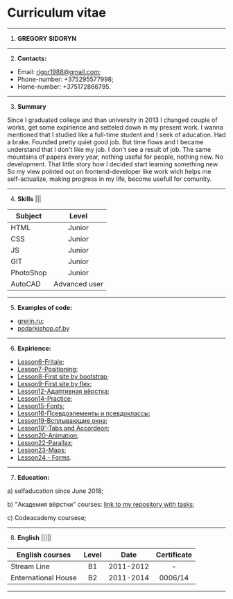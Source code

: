 # Curriculum vitae
---
1. **GREGORY SIDORYN**
---
2. **Contacts:**
  * Email: rigor1988@gmail.com;
  * Phone-number: +375295577998;
  * Home-number: +375172866795.
---
3. **Summary**

Since I graduated college and than university in 2013 I changed couple of works, get some expirience and setteled down in my present work. I wanna mentioned that I studied like a full-time student and I seek of aducation. Had a brake. Founded pretty quiet good job. But time flows and I became understand that I don't like my job. I don't see a result of job. The same mountains of papers every year, nothing useful for people, nothing new. No development. That little story how I decided start learning something new. So my view pointed out on frontend-developer like work wich helps me self-actualize, making progress in my life, become usefull for comunity.

---
4. **Skills**
|||

| Subject|Level|
| ------------- |:-------------:|
| HTML          | Junior        |
| CSS           | Junior        |
| JS            | Junior        |
| GIT           | Junior        |
| PhotoShop     | Junior        |
| AutoCAD       | Advanced user |
---
5. **Examples of code:**

 * [grerin.ru](http://grerin.ru/);
 * [podarkishop.of.by](http://podarkishop.of.by/)
 ---    
6. **Expirience:**

 * [Lesson6-Fritale](https://grerin.github.io/grerin.github.io/Lesson6%20-%20foundations%20of%20CSS/faritale.html);
 * [Lesson7-Positioning](https://grerin.github.io/grerin.github.io/Lesson7%20-%20positioning%20in%20HTML/Lesson_7.html);
 * [Lesson8-First site by bootstrap](https://grerin.github.io/grerin.github.io/Lesson8%20-%20First%20site%20developing/Lesson_8.html);
 * [Lesson9-First site by flex](https://grerin.github.io/grerin.github.io/Lesson9%20-%20Developing%20faster/Lesson_9.html);
 * [Lesson12-Адаптивная вёрстка](https://grerin.github.io/grerin.github.io/Lesson13%20-%20%D0%90%D0%B4%D0%B0%D0%BF%D1%82%D0%B8%D0%B2%D0%BD%D0%B0%D1%8F%20%D0%B2%D1%91%D1%80%D1%81%D1%82%D0%BA%D0%B0/PixelPerfect.html);
 * [Lesson14-Practice](https://grerin.github.io/grerin.github.io/Lesson14%20-%20Practice/index.html);
 * [Lesson15-Fonts](https://grerin.github.io/grerin.github.io/Lesson15%20-%20Practice/index.html);
 * [Lesson16-Псевдоэлементы и псевдоклассы](https://grerin.github.io/grerin.github.io/Lesson16%20-%20%D0%9F%D1%81%D0%B5%D0%B2%D0%B4%D0%BE%D0%BA%D0%BB%D0%B0%D1%81%D1%81%D1%8B%20%D0%B8%20%D0%BF%D1%81%D0%B5%D0%B2%D0%B4%D0%BE%D1%8D%D0%BB%D0%B5%D0%BC%D0%B5%D0%BD%D1%82%D1%8B/index.html);
 * [Lesson19-Всплывающие окна](https://grerin.github.io/grerin.github.io/Lesson18/slider.html);
 * [Lesson19'-Tabs and Accordeon](https://grerin.github.io/grerin.github.io/Lesson19%20-%20Tabs%20and%20Accordeons/tabs.html);
 * [Lesson20-Animation](https://grerin.github.io/grerin.github.io/Lesson20%20-%20CSS3%20Animation/animation.html);
 * [Lesson22-Parallax](https://grerin.github.io/grerin.github.io/Lesson22%20-%20Paralax/index.html);
 * [Lesson23-Maps](https://grerin.github.io/grerin.github.io/Lesson23%20-%20GoogleMaps/Googlemap.html);
 * [Lesson24 - Forms](https://grerin.github.io/grerin.github.io/Lesson24%20-%20Forms/Forms.html).
---
7. **Education:**

  a) selfaducation since June 2018;
 
  b) "Академия вёрстки" courses: [link to my repository with tasks](https://github.com/GreRin/grerin.github.io);
 
  c) Codeacademy coursese;
  
---
8. **English**
|||||

| English courses|Level|Date|Certificate|
| ------------- |:-------------:|:-------------:|:-------------:|
| Stream Line| B1|2011-2012|-|
| Enternational House|B2|2011-2014|0006/14|
---
